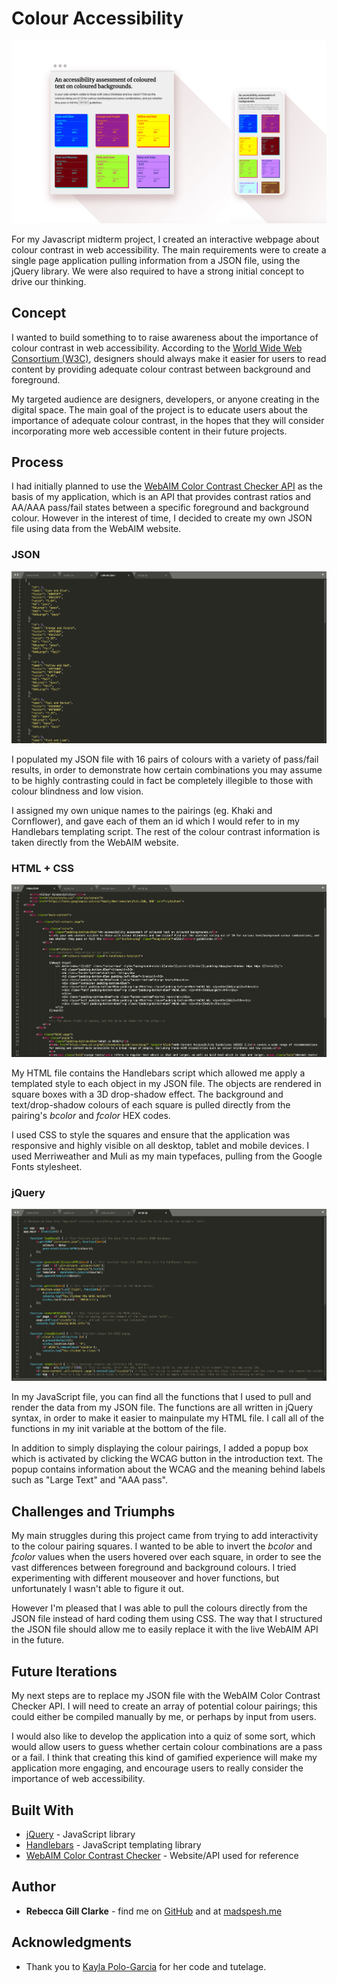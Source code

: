 # Colour Accessibility

![Image of desktop and mobile views](https://raw.githubusercontent.com/madspesh/WebAdvanced_Spring2019_gillr456/master/Midterm/style/img/image1.jpg)

For my Javascript midterm project, I created an interactive webpage about colour contrast in web accessibility. The main requirements were to create a single page application pulling information from a JSON file, using the jQuery library. We were also required to have a strong initial concept to drive our thinking. 

## Concept

I wanted to build something to to raise awareness about the importance of colour contrast in web accessibility. According to the [World Wide Web Consortium (W3C)](https://www.w3.org/), designers should always make it easier for users to read content by providing adequate colour contrast between background and foreground.

My targeted audience are designers, developers, or anyone creating in the digital space. The main goal of the project is to educate users about the importance of adequate colour contrast, in the hopes that they will consider incorporating more web accessible content in their future projects.

## Process

I had initially planned to use the [WebAIM Color Contrast Checker API](https://webaim.org/resources/contrastchecker/?fcolor=0000FF&bcolor=FFFFFF&api) as the basis of my application, which is an API that provides contrast ratios and AA/AAA pass/fail states between a specific foreground and background colour. However in the interest of time, I decided to create my own JSON file using data from the WebAIM website.

### JSON

![JSON code screenshot](https://raw.githubusercontent.com/madspesh/WebAdvanced_Spring2019_gillr456/master/Midterm/style/img/json1.jpg)

I populated my JSON file with 16 pairs of colours with a variety of pass/fail results, in order to demonstrate how certain combinations you may assume to be highly contrasting could in fact be completely illegible to those with colour blindness and low vision.

I assigned my own unique names to the pairings (eg. Khaki and Cornflower), and gave each of them an id which I would refer to in my Handlebars templating script. The rest of the colour contrast information is taken directly from the WebAIM website.

### HTML + CSS

![HTML code screenshot](https://raw.githubusercontent.com/madspesh/WebAdvanced_Spring2019_gillr456/master/Midterm/style/img/html1.jpg)

My HTML file contains the Handlebars script which allowed me apply a templated style to each object in my JSON file. The objects are rendered in square boxes with a 3D drop-shadow effect. The background and text/drop-shadow colours of each square is pulled directly from the pairing's *bcolor* and *fcolor* HEX codes.

I used CSS to style the squares and ensure that the application was responsive and highly visible on all desktop, tablet and mobile devices. I used Merriweather and Muli as my main typefaces, pulling from the Google Fonts stylesheet.

### jQuery

![jQuery code screenshot](https://raw.githubusercontent.com/madspesh/WebAdvanced_Spring2019_gillr456/master/Midterm/style/img/js1.jpg)

In my JavaScript file, you can find all the functions that I used to pull and render the data from my JSON file. The functions are all written in jQuery syntax, in order to make it easier to mainpulate my HTML file. I call all of the functions in my init variable at the bottom of the file.

In addition to simply displaying the colour pairings, I added a popup box which is activated by clicking the WCAG button in the introduction text. The popup contains information about the WCAG and the meaning behind labels such as "Large Text" and "AAA pass".

## Challenges and Triumphs

My main struggles during this project came from trying to add interactivity to the colour pairing squares. I wanted to be able to invert the *bcolor* and *fcolor* values when the users hovered over each square, in order to see the vast differences between foreground and background colours. I tried experimenting with different mouseover and hover functions, but unfortunately I wasn't able to figure it out.

However I'm pleased that I was able to pull the colours directly from the JSON file instead of hard coding them using CSS. The way that I structured the JSON file should allow me to easily replace it with the live WebAIM API in the future.

## Future Iterations

My next steps are to replace my JSON file with the WebAIM Color Contrast Checker API. I will need to create an array of potential colour pairings; this could either be compiled manually by me, or perhaps by input from users.

I would also like to develop the application into a quiz of some sort, which would allow users to guess whether certain colour combinations are a pass or a fail. I think that creating this kind of gamified experience will make my application more engaging, and encourage users to really consider the importance of web accessibility.

## Built With

* [jQuery](https://jquery.com/) - JavaScript library
* [Handlebars](https://handlebarsjs.com/) - JavaScript templating library
* [WebAIM Color Contrast Checker](https://webaim.org/resources/contrastchecker/) - Website/API used for reference

## Author

* **Rebecca Gill Clarke** - find me on [GitHub](https://github.com/madspesh) and at [madspesh.me](http://madspesh.me)

## Acknowledgments

* Thank you to [Kayla Polo-Garcia](https://github.com/KayPolo) for her code and tutelage.
